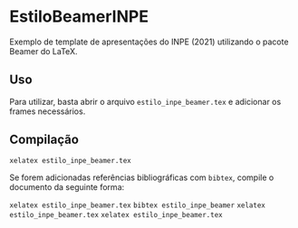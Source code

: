 # EstiloBeamerINPE

Exemplo de template de apresentações do INPE (2021) utilizando o pacote Beamer do LaTeX.

## Uso

Para utilizar, basta abrir o arquivo ``estilo_inpe_beamer.tex`` e adicionar os frames necessários. 

## Compilação

``xelatex estilo_inpe_beamer.tex``

Se forem adicionadas referências bibliográficas com ``bibtex``, compile o documento da seguinte forma:

``xelatex estilo_inpe_beamer.tex``
``bibtex estilo_inpe_beamer``
``xelatex estilo_inpe_beamer.tex``
``xelatex estilo_inpe_beamer.tex``
